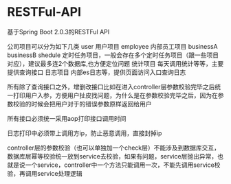 # RESTFul-API
基于Spring Boot 2.0.3的RESTFul API

公司项目可以分为如下几类
user 用户项目
employee  内部员工项目
businessA
businessB
shedule  定时任务项目，一般会存在多个定时任务项目（跟一些项目对应），建议最多连2个数据库,也方便定位问题
统计项目  每天调用统计等等，主要提供查询接口
日志项目  内部es日志等，提供页面访问入口查询日志


所有除了查询接口之外，增删改接口比如在进入controller层参数校验完毕之后统一打印用户入参，方便用户扯皮找问题，为什么是在参数校验完毕之后，因为在参数校验的时候会把用户对于的错误参数原样返回给用户

所有接口必须统一采用aop打印接口调用时间

日志打印中必须带上调用方ip，防止恶意调用，直接封掉ip

controller层的参数校验（也可以单独加一个check层）不能涉及到数据库交互，数据库层幂等校验统一放到service去校验，如果有问题，service层抛出异常，也就是说一个service，controller中一个方法只能调用一次，不能先调用service校验，再调用service处理逻辑